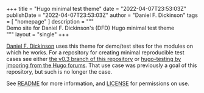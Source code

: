 +++
title = "Hugo minimal test theme"
date = "2022-04-07T23:53:03Z"
publishDate = "2022-04-07T23:53:03Z"
author = "Daniel F. Dickinson"
tags = [
	"homepage"
]
description = """\
Demo site for Daniel F. Dickinson's (DFD) Hugo minimal test theme\
"""
layout = "single"
+++

[Daniel F. Dickinson](https://github.com/danielfdickinson) uses this theme for
demo/test sites for the modules on which he works. For a repository for creating
minimal reproducible test cases see either [the v0.3 branch of this
repository](https://github.com/danielfdickinson/minimal-test-theme-hugo-dfd/tree/v0.3)
or [hugo-testing by jmooring from the Hugo
forums](https://github.com/jmooring/hugo-testing). That use case was previously
a goal of this repository, but such is no longer the case.

See [README](README) for more information, and
[LICENSE](LICENSE) for permissions on use.
